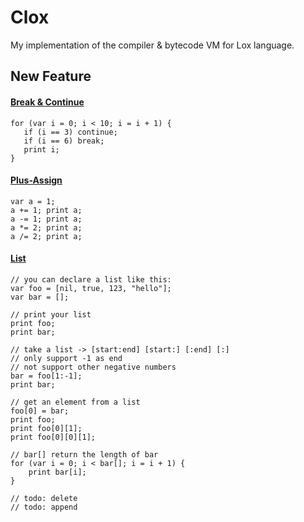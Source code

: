 # Clox
My implementation of the compiler & bytecode VM for Lox language.

## New Feature
#### [Break & Continue](https://github.com/Roderland/clox/tree/feat_break%26continue)
```
for (var i = 0; i < 10; i = i + 1) {
   if (i == 3) continue;
   if (i == 6) break;
   print i; 
}
```
#### [Plus-Assign](https://github.com/Roderland/clox/tree/feat_plus_equal)
```
var a = 1;
a += 1; print a;
a -= 1; print a;
a *= 2; print a;
a /= 2; print a;
```
#### [List](https://github.com/Roderland/clox/tree/feat_list)
```
// you can declare a list like this:
var foo = [nil, true, 123, "hello"];
var bar = [];

// print your list
print foo;
print bar;

// take a list -> [start:end] [start:] [:end] [:]
// only support -1 as end 
// not support other negative numbers
bar = foo[1:-1];
print bar;

// get an element from a list
foo[0] = bar;
print foo;
print foo[0][1];
print foo[0][0][1];

// bar[] return the length of bar
for (var i = 0; i < bar[]; i = i + 1) {
    print bar[i];
}

// todo: delete
// todo: append
```